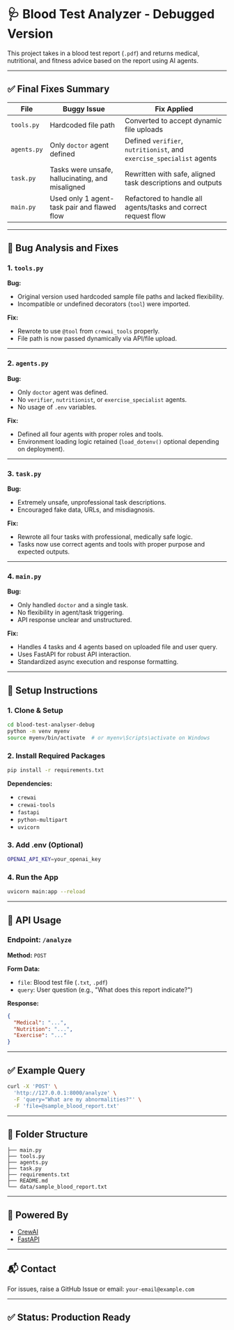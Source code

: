 # 🩺 Blood Test Analyzer - Debugged Version

This project takes in a blood test report (`.pdf`) and returns medical, nutritional, and fitness advice based on the report using AI agents.

---

## ✅ Final Fixes Summary

| File        | Buggy Issue                                      | Fix Applied                                                          |
| ----------- | ------------------------------------------------ | -------------------------------------------------------------------- |
| `tools.py`  | Hardcoded file path                              | Converted to accept dynamic file uploads                             |
| `agents.py` | Only `doctor` agent defined                      | Defined `verifier`, `nutritionist`, and `exercise_specialist` agents |
| `task.py`   | Tasks were unsafe, hallucinating, and misaligned | Rewritten with safe, aligned task descriptions and outputs           |
| `main.py`   | Used only 1 agent-task pair and flawed flow      | Refactored to handle all agents/tasks and correct request flow       |

---

## 🐞 Bug Analysis and Fixes

### 1. `tools.py`

**Bug:**

* Original version used hardcoded sample file paths and lacked flexibility.
* Incompatible or undefined decorators (`tool`) were imported.

**Fix:**

* Rewrote to use `@tool` from `crewai_tools` properly.
* File path is now passed dynamically via API/file upload.

---

### 2. `agents.py`

**Bug:**

* Only `doctor` agent was defined.
* No `verifier`, `nutritionist`, or `exercise_specialist` agents.
* No usage of `.env` variables.

**Fix:**

* Defined all four agents with proper roles and tools.
* Environment loading logic retained (`load_dotenv()` optional depending on deployment).

---

### 3. `task.py`

**Bug:**

* Extremely unsafe, unprofessional task descriptions.
* Encouraged fake data, URLs, and misdiagnosis.

**Fix:**

* Rewrote all four tasks with professional, medically safe logic.
* Tasks now use correct agents and tools with proper purpose and expected outputs.

---

### 4. `main.py`

**Bug:**

* Only handled `doctor` and a single task.
* No flexibility in agent/task triggering.
* API response unclear and unstructured.

**Fix:**

* Handles 4 tasks and 4 agents based on uploaded file and user query.
* Uses FastAPI for robust API interaction.
* Standardized async execution and response formatting.

---

## 🚀 Setup Instructions

### 1. Clone & Setup

```bash
cd blood-test-analyser-debug
python -m venv myenv
source myenv/bin/activate  # or myenv\Scripts\activate on Windows
```

### 2. Install Required Packages

```bash
pip install -r requirements.txt
```

**Dependencies:**

* `crewai`
* `crewai-tools`
* `fastapi`
* `python-multipart`
* `uvicorn`

### 3. Add .env (Optional)

```bash
OPENAI_API_KEY=your_openai_key
```

### 4. Run the App

```bash
uvicorn main:app --reload
```

---

## 🎯 API Usage

### Endpoint: `/analyze`

**Method:** `POST`

**Form Data:**

* `file`: Blood test file (`.txt`, `.pdf`)
* `query`: User question (e.g., "What does this report indicate?")

**Response:**

```json
{
  "Medical": "...",
  "Nutrition": "...",
  "Exercise": "..."
}
```

---

## ✅ Example Query

```bash
curl -X 'POST' \
  'http://127.0.0.1:8000/analyze' \
  -F 'query="What are my abnormalities?"' \
  -F 'file=@sample_blood_report.txt'
```

---

## 📂 Folder Structure

```
├── main.py
├── tools.py
├── agents.py
├── task.py
├── requirements.txt
├── README.md
└── data/sample_blood_report.txt
```

---

## 🧠 Powered By

* [CrewAI](https://github.com/joaomdmoura/crewai)
* [FastAPI](https://fastapi.tiangolo.com/)

---

## 📬 Contact

For issues, raise a GitHub Issue or email: `your-email@example.com`

---

## ✅ Status: Production Ready

